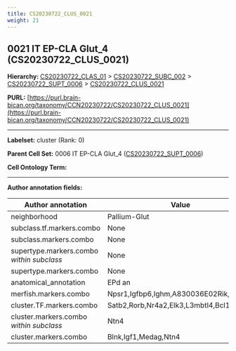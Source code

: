 ```yaml
---
title: CS20230722_CLUS_0021
weight: 21
---
```

## 0021 IT EP-CLA Glut_4 (CS20230722_CLUS_0021)
<b>Hierarchy: </b>
[CS20230722_CLAS_01](../CS20230722_CLAS_01) >
[CS20230722_SUBC_002](../CS20230722_SUBC_002) >
[CS20230722_SUPT_0006](../CS20230722_SUPT_0006) >
[CS20230722_CLUS_0021](../CS20230722_CLUS_0021)

**PURL:** [https://purl.brain-bican.org/taxonomy/CCN20230722/CS20230722_CLUS_0021](https://purl.brain-bican.org/taxonomy/CCN20230722/CS20230722_CLUS_0021)

---


**Labelset:** cluster (Rank: 0)

**Parent Cell Set:** 0006 IT EP-CLA Glut_4 ([CS20230722_SUPT_0006](../CS20230722_SUPT_0006))



**Cell Ontology Term:** 

[MARKER GENES.]: #


---

[TRANSFERRED ANNOTATIONS.]: #


[AUTHOR ANNOTATION FIELDS.]: #


**Author annotation fields:**

| Author annotation | Value |
|-------------------|-------|
|neighborhood|Pallium-Glut|
|subclass.tf.markers.combo|None|
|subclass.markers.combo|None|
|supertype.markers.combo _within subclass_|None|
|supertype.markers.combo|None|
|anatomical_annotation|EPd an|
|merfish.markers.combo|Npsr1,Igfbp6,Ighm,A830036E02Rik,Pdzrn3|
|cluster.TF.markers.combo|Satb2,Rorb,Nr4a2,Elk3,L3mbtl4,Bcl11b|
|cluster.markers.combo _within subclass_|Ntn4|
|cluster.markers.combo|Blnk,Igf1,Medag,Ntn4|
